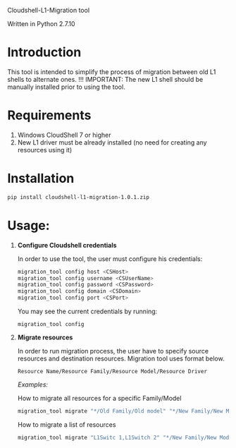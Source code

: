 Cloudshell-L1-Migration tool

Written in Python 2.7.10


Introduction
======================
This tool is intended to simplify the process of migration between old L1 shells to alternate ones.
!!! IMPORTANT: The new L1 shell should be manually installed prior to using the tool.

Requirements
======================
1. Windows CloudShell 7 or higher
2. New L1 driver must be already installed (no need for creating any resources using it)

Installation
============
```bash
pip install cloudshell-l1-migration-1.0.1.zip
```
Usage:
======================
1.  **Configure Cloudshell credentials**
    
    In order to use the tool, the user must configure his credentials:

    ```bash
    migration_tool config host <CSHost>
    migration_tool config username <CSUserName>
    migration_tool config password <CSPassword>
    migration_tool config domain <CSDomain>
    migration_tool config port <CSPort>
    ```    
    You may see the current credentials by running:
    
    ```
    migration_tool config
    ```


2.  **Migrate resources**
    
    In order to run migration process, the user have to specify source resources and destination resources. Migration tool uses format below.
    
    ```
    Resource Name/Resource Family/Resource Model/Resource Driver
    ```
    
    *Examples:*
     
    How to migrate all resources for a specific Family/Model          
    ```bash
    migration_tool migrate "*/Old Family/Old model" "*/New Family/New Model/New Driver"
    ```
    How to migrate a list of resources
    
    ```bash
    migration_tool migrate "L1Switc 1,L1Switch 2" "*/New Family/New Model/New Driver"
    ```
    
        
 